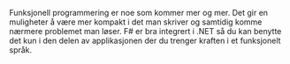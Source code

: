 Funksjonell programmering er noe som kommer mer og mer. Det gir en muligheter å være mer kompakt i det man skriver og samtidig komme nærmere problemet man løser. F# er bra integrert i .NET så du kan benytte det kun i den delen av applikasjonen der du trenger kraften i et funksjonelt språk.